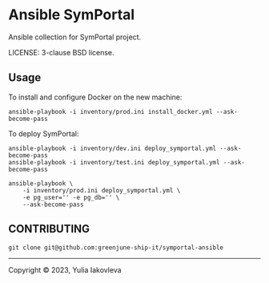 # Ansible SymPortal

Ansible collection for SymPortal project.

LICENSE: 3-clause BSD license.

## Usage

To install and configure Docker on the new machine:

```commandline
ansible-playbook -i inventory/prod.ini install_docker.yml --ask-become-pass
```

To deploy SymPortal:

```commandline
ansible-playbook -i inventory/dev.ini deploy_symportal.yml --ask-become-pass
ansible-playbook -i inventory/test.ini deploy_symportal.yml --ask-become-pass

ansible-playbook \
    -i inventory/prod.ini deploy_symportal.yml \
    -e pg_user='' -e pg_db='' \
    --ask-become-pass
```

## CONTRIBUTING

```commandline
git clone git@github.com:greenjune-ship-it/symportal-ansible
```

---
Copyright © 2023, Yulia Iakovleva

